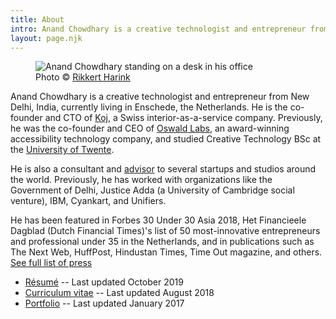 ```yaml
---
title: About
intro: Anand Chowdhary is a creative technologist and entrepreneur from New Delhi, India, currently living in Enschede, the Netherlands. He is the co-founder of Koj and Oswald Labs.
layout: page.njk
---
```


<div class="image">
  <figure>
    <img alt="Anand Chowdhary standing on a desk in his office" src="/images/photos/anand-chowdhary.jpg">
    <figcaption>Photo &copy; <a href="https://www.rikkertharink.nl">Rikkert Harink</a></figcaption>
  </figure>
</div>

Anand Chowdhary is a creative technologist and entrepreneur from New Delhi, India, currently living in Enschede, the Netherlands. He is the co-founder and CTO of [Koj](https://koj.co), a Swiss interior-as-a-service company. Previously, he was the co-founder and CEO of [Oswald Labs](https://oswaldlabs.com), an award-winning accessibility technology company, and studied Creative Technology BSc at the [University of Twente](https://www.utwente.nl/en).

He is also a consultant and [advisor](/mentoring/) to several startups and studios around the world. Previously, he has worked with organizations like the Government of Delhi, Justice Adda (a University of Cambridge social venture), IBM, Cyankart, and Unifiers.

He has been featured in Forbes 30 Under 30 Asia 2018, Het Financieele Dagblad (Dutch Financial Times)'s list of 50 most-innovative entrepreneurs and professional under 35 in the Netherlands, and in publications such as The Next Web, HuffPost, Hindustan Times, Time Out magazine, and others. [See full list of press](/press/)

- [Résumé](https://www.dropbox.com/s/18jw3binirgc8rq/AnandChowdhary_Sep2019_Resume.pdf?dl=0) -- Last updated October 2019
- [Curriculum vitae](https://www.dropbox.com/s/ksyfiujs5sqy14s/AnandChowdhary_CV_Aug18.pdf?dl=0) -- Last updated August 2018
- [Portfolio](https://www.dropbox.com/s/eznlsi6336n96f2/AnandChowdhary_Portfolio_Jan17.pdf) -- Last updated January 2017
